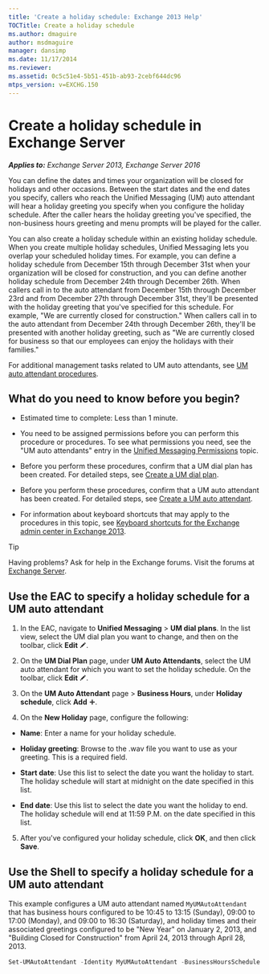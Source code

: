 ```yaml
---
title: 'Create a holiday schedule: Exchange 2013 Help'
TOCTitle: Create a holiday schedule
ms.author: dmaguire
author: msdmaguire
manager: dansimp
ms.date: 11/17/2014
ms.reviewer: 
ms.assetid: 0c5c51e4-5b51-451b-ab93-2cebf644dc96
mtps_version: v=EXCHG.150
---
```


# Create a holiday schedule in Exchange Server

_**Applies to:** Exchange Server 2013, Exchange Server 2016_

You can define the dates and times your organization will be closed for holidays and other occasions. Between the start dates and the end dates you specify, callers who reach the Unified Messaging (UM) auto attendant will hear a holiday greeting you specify when you configure the holiday schedule. After the caller hears the holiday greeting you've specified, the non-business hours greeting and menu prompts will be played for the caller.

You can also create a holiday schedule within an existing holiday schedule. When you create multiple holiday schedules, Unified Messaging lets you overlap your scheduled holiday times. For example, you can define a holiday schedule from December 15th through December 31st when your organization will be closed for construction, and you can define another holiday schedule from December 24th through December 26th. When callers call in to the auto attendant from December 15th through December 23rd and from December 27th through December 31st, they'll be presented with the holiday greeting that you've specified for this schedule. For example, "We are currently closed for construction." When callers call in to the auto attendant from December 24th through December 26th, they'll be presented with another holiday greeting, such as "We are currently closed for business so that our employees can enjoy the holidays with their families."

For additional management tasks related to UM auto attendants, see [UM auto attendant procedures](um-auto-attendant-procedures-exchange-2013-help.md).

## What do you need to know before you begin?

- Estimated time to complete: Less than 1 minute.

- You need to be assigned permissions before you can perform this procedure or procedures. To see what permissions you need, see the "UM auto attendants" entry in the [Unified Messaging Permissions](http://technet.microsoft.com/library/d326c3bc-8f33-434a-bf02-a83cc26a5498.aspx) topic.

- Before you perform these procedures, confirm that a UM dial plan has been created. For detailed steps, see [Create a UM dial plan](create-um-dial-plan-exchange-2013-help.md).

- Before you perform these procedures, confirm that a UM auto attendant has been created. For detailed steps, see [Create a UM auto attendant](create-a-um-auto-attendant-exchange-2013-help.md).

- For information about keyboard shortcuts that may apply to the procedures in this topic, see [Keyboard shortcuts for the Exchange admin center in Exchange 2013](keyboard-shortcuts-in-the-exchange-admin-center-2013-help.md).

> [!TIP]
> Having problems? Ask for help in the Exchange forums. Visit the forums at [Exchange Server](https://go.microsoft.com/fwlink/p/?linkId=60612).

## Use the EAC to specify a holiday schedule for a UM auto attendant

1. In the EAC, navigate to **Unified Messaging** \> **UM dial plans**. In the list view, select the UM dial plan you want to change, and then on the toolbar, click **Edit** ![Edit icon](images/ITPro_EAC_EditIcon.gif).

2. On the **UM Dial Plan** page, under **UM Auto Attendants**, select the UM auto attendant for which you want to set the holiday schedule. On the toolbar, click **Edit** ![Edit icon](images/ITPro_EAC_EditIcon.gif).

3. On the **UM Auto Attendant** page \> **Business Hours**, under **Holiday schedule**, click **Add** ![Add Icon](images/ITPro_EAC_AddIcon.gif).

4. On the **New Holiday** page, configure the following:

  - **Name**: Enter a name for your holiday schedule.

  - **Holiday greeting**: Browse to the .wav file you want to use as your greeting. This is a required field.

  - **Start date**: Use this list to select the date you want the holiday to start. The holiday schedule will start at midnight on the date specified in this list.

  - **End date**: Use this list to select the date you want the holiday to end. The holiday schedule will end at 11:59 P.M. on the date specified in this list.

5. After you've configured your holiday schedule, click **OK**, and then click **Save**.

## Use the Shell to specify a holiday schedule for a UM auto attendant

This example configures a UM auto attendant named `MyUMAutoAttendant` that has business hours configured to be 10:45 to 13:15 (Sunday), 09:00 to 17:00 (Monday), and 09:00 to 16:30 (Saturday), and holiday times and their associated greetings configured to be "New Year" on January 2, 2013, and "Building Closed for Construction" from April 24, 2013 through April 28, 2013.

```powershell
Set-UMAutoAttendant -Identity MyUMAutoAttendant -BusinessHoursSchedule 0.10:45-0.13:15,1.09:00-1.17:00,6.09:00-6.16:30 -HolidaySchedule "New Year,newyrgrt.wav,1/2/2013","Building Closed for Construction,construction.wav,4/24/2013,4/28/2013"
```
